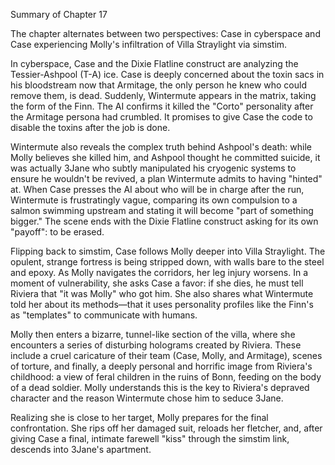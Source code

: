 Summary of Chapter 17

The chapter alternates between two perspectives: Case in cyberspace and Case experiencing Molly's infiltration of Villa Straylight via simstim.

In cyberspace, Case and the Dixie Flatline construct are analyzing the Tessier-Ashpool (T-A) ice. Case is deeply concerned about the toxin sacs in his bloodstream now that Armitage, the only person he knew who could remove them, is dead. Suddenly, Wintermute appears in the matrix, taking the form of the Finn. The AI confirms it killed the "Corto" personality after the Armitage persona had crumbled. It promises to give Case the code to disable the toxins after the job is done.

Wintermute also reveals the complex truth behind Ashpool's death: while Molly believes she killed him, and Ashpool thought he committed suicide, it was actually 3Jane who subtly manipulated his cryogenic systems to ensure he wouldn't be revived, a plan Wintermute admits to having "hinted" at. When Case presses the AI about who will be in charge after the run, Wintermute is frustratingly vague, comparing its own compulsion to a salmon swimming upstream and stating it will become "part of something bigger." The scene ends with the Dixie Flatline construct asking for its own "payoff": to be erased.

Flipping back to simstim, Case follows Molly deeper into Villa Straylight. The opulent, strange fortress is being stripped down, with walls bare to the steel and epoxy. As Molly navigates the corridors, her leg injury worsens. In a moment of vulnerability, she asks Case a favor: if she dies, he must tell Riviera that "it was Molly" who got him. She also shares what Wintermute told her about its methods—that it uses personality profiles like the Finn's as "templates" to communicate with humans.

Molly then enters a bizarre, tunnel-like section of the villa, where she encounters a series of disturbing holograms created by Riviera. These include a cruel caricature of their team (Case, Molly, and Armitage), scenes of torture, and finally, a deeply personal and horrific image from Riviera's childhood: a view of feral children in the ruins of Bonn, feeding on the body of a dead soldier. Molly understands this is the key to Riviera's depraved character and the reason Wintermute chose him to seduce 3Jane.

Realizing she is close to her target, Molly prepares for the final confrontation. She rips off her damaged suit, reloads her fletcher, and, after giving Case a final, intimate farewell "kiss" through the simstim link, descends into 3Jane's apartment.